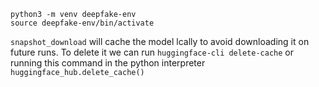 
```shell
python3 -m venv deepfake-env
source deepfake-env/bin/activate
```
`snapshot_download` will cache the model lcally to avoid downloading it on future runs. To
delete it we can run `huggingface-cli delete-cache` or running this command in the python interpreter
`huggingface_hub.delete_cache()`